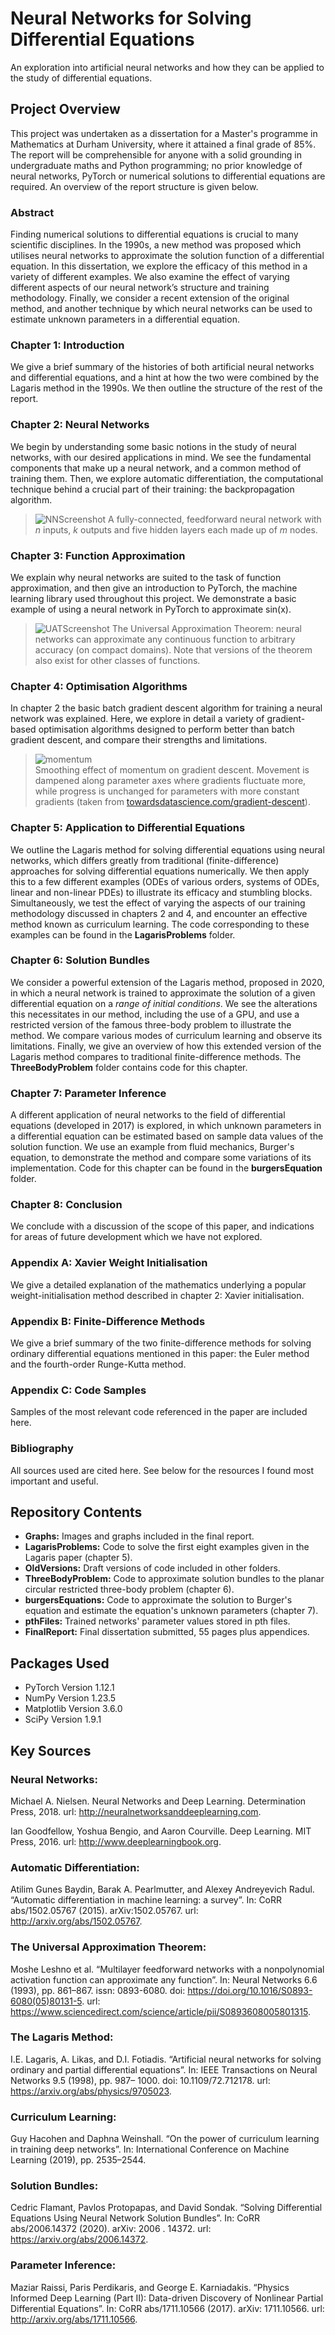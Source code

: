 # Neural Networks for Solving Differential Equations

An exploration into artificial neural networks and how they can be applied to the study of differential equations.

## Project Overview

This project was undertaken as a dissertation for a Master's programme in Mathematics at Durham University, where it attained a final grade of 85%. The report will be comprehensible for anyone with a solid grounding in undergraduate maths and Python programming; no prior knowledge of neural networks, PyTorch or numerical solutions to differential equations are required. An overview of the report structure is given below.

### Abstract

Finding numerical solutions to differential equations is crucial to many scientific disciplines. In the 1990s, a new method was proposed which utilises neural networks to approximate the solution function of a differential equation. In this dissertation, we explore the efficacy of this method in a variety of different examples. We also examine the effect of varying different aspects of our neural network’s structure and training methodology. Finally, we consider a recent extension of the original method, and another technique by which neural networks can be used to estimate unknown parameters in a differential equation.

### Chapter 1: Introduction

We give a brief summary of the histories of both artificial neural networks and differential equations, and a hint at how the two were combined by the Lagaris method in the 1990s. We then outline the structure of the rest of the report.

### Chapter 2: Neural Networks

We begin by understanding some basic notions in the study of neural networks, with our desired applications in mind. We see the fundamental components that make up a neural network, and a common method of training them. Then, we explore automatic differentiation, the computational technique behind a crucial part of their training: the backpropagation algorithm.
> ![NNScreenshot](/Graphs/NNScreenshot.png "A fully-connected, feedforward neural network with n inputs, k outputs and five hidden layers each made up of m nodes")
> A fully-connected, feedforward neural network with *n* inputs, *k* outputs and five hidden layers each made up of *m* nodes.

### Chapter 3: Function Approximation

We explain why neural networks are suited to the task of function approximation, and then give an introduction to PyTorch, the machine learning library used throughout this project. We demonstrate a basic example of using a neural network in PyTorch to approximate sin(x).
> ![UATScreenshot](/Graphs/UATScreenshot.png "The Universal Approximation Theorem")
> The Universal Approximation Theorem: neural networks can approximate any continuous function to arbitrary accuracy (on compact domains). Note that versions of the theorem also exist for other classes of functions.

### Chapter 4: Optimisation Algorithms

In chapter 2 the basic batch gradient descent algorithm for training a neural network was explained. Here, we explore in detail a variety of gradient-based optimisation algorithms designed to perform better than batch gradient descent, and compare their strengths and limitations. 
>![momentum](/Graphs/momentum.png "The effect of momentum")  
> Smoothing effect of momentum on gradient descent. Movement is dampened along parameter axes
where gradients fluctuate more, while progress is unchanged for parameters with more constant gradients (taken
from [towardsdatascience.com/gradient-descent](https://towardsdatascience.com/gradient-descent-explained-9b953fc0d2c)).

### Chapter 5: Application to Differential Equations

We outline the Lagaris method for solving differential equations using neural networks, which differs greatly from traditional (finite-difference) approaches for solving differential equations numerically. We then apply this to a few different examples (ODEs of various orders, systems of ODEs, linear and non-linear PDEs) to illustrate its efficacy and stumbling blocks. Simultaneously, we test the effect of varying the aspects of our training methodology discussed in chapters 2 and 4, and encounter an effective method known as curriculum learning. The code corresponding to these examples can be found in the **LagarisProblems** folder.

### Chapter 6: Solution Bundles

We consider a powerful extension of the Lagaris method, proposed in 2020, in which a neural network is trained to approximate the solution of a given differential equation on a *range of initial conditions*. We see the alterations this necessitates in our method, including the use of a GPU, and use a restricted version of the famous three-body problem to illustrate the method. We compare various modes of curriculum learning and observe its limitations. Finally, we give an overview of how this extended version of the Lagaris method compares to traditional finite-difference methods. The **ThreeBodyProblem** folder contains code for this chapter. 

### Chapter 7: Parameter Inference

A different application of neural networks to the field of differential equations (developed in 2017) is explored, in which unknown parameters in a differential equation can be estimated based on sample data values of the solution function. We use an example from fluid mechanics, Burger's equation, to demonstrate the method and compare some variations of its implementation. Code for this chapter can be found in the **burgersEquation** folder. 

### Chapter 8: Conclusion

We conclude with a discussion of the scope of this paper, and indications for areas of future development which we have not explored.

### Appendix A: Xavier Weight Initialisation

We give a detailed explanation of the mathematics underlying a popular weight-initialisation method described in chapter 2: Xavier initialisation.

### Appendix B: Finite-Difference Methods

We give a brief summary of the two finite-difference methods for solving ordinary differential equations mentioned in this paper: the Euler method and the fourth-order Runge-Kutta method.

### Appendix C: Code Samples

Samples of the most relevant code referenced in the paper are included here.

### Bibliography

All sources used are cited here. See below for the resources I found most important and useful.

## Repository Contents
* **Graphs:** Images and graphs included in the final report.
* **LagarisProblems:** Code to solve the first eight examples given in the Lagaris paper (chapter 5).
* **OldVersions:** Draft versions of code included in other folders.
* **ThreeBodyProblem:** Code to approximate solution bundles to the planar circular restricted three-body problem (chapter 6).
* **burgersEquations:** Code to approximate the solution to Burger's equation and estimate the equation's unknown parameters (chapter 7).
* **pthFiles:** Trained networks' parameter values stored in pth files.
* **FinalReport:** Final dissertation submitted, 55 pages plus appendices.

## Packages Used
* PyTorch Version 1.12.1
* NumPy Version 1.23.5
* Matplotlib Version 3.6.0
* SciPy Version 1.9.1

## Key Sources
### Neural Networks:
Michael A. Nielsen. Neural Networks and Deep Learning. Determination Press, 2018. url: http://neuralnetworksanddeeplearning.com.

Ian Goodfellow, Yoshua Bengio, and Aaron Courville. Deep Learning. MIT Press, 2016. url: http://www.deeplearningbook.org.

### Automatic Differentiation:
Atilim Gunes Baydin, Barak A. Pearlmutter, and Alexey Andreyevich Radul. “Automatic differentiation in machine learning: a survey”. In: CoRR abs/1502.05767 (2015). arXiv:1502.05767. url: http://arxiv.org/abs/1502.05767.

### The Universal Approximation Theorem:
Moshe Leshno et al. “Multilayer feedforward networks with a nonpolynomial activation function can approximate any function”. In: Neural Networks 6.6 (1993), pp. 861–867. issn: 0893-6080. doi: https://doi.org/10.1016/S0893-6080(05)80131-5. url: https://www.sciencedirect.com/science/article/pii/S0893608005801315.

### The Lagaris Method:
I.E. Lagaris, A. Likas, and D.I. Fotiadis. “Artificial neural networks for solving ordinary and partial differential equations”. In: IEEE Transactions on Neural Networks 9.5 (1998), pp. 987– 1000. doi: 10.1109/72.712178. url: https://arxiv.org/abs/physics/9705023.

### Curriculum Learning:
Guy Hacohen and Daphna Weinshall. “On the power of curriculum learning in training deep networks”. In: International Conference on Machine Learning (2019), pp. 2535–2544.

### Solution Bundles:
Cedric Flamant, Pavlos Protopapas, and David Sondak. “Solving Differential Equations Using Neural Network Solution Bundles”. In: CoRR abs/2006.14372 (2020). arXiv: 2006 . 14372. url: https://arxiv.org/abs/2006.14372.

### Parameter Inference:
Maziar Raissi, Paris Perdikaris, and George E. Karniadakis. “Physics Informed Deep Learning (Part II): Data-driven Discovery of Nonlinear Partial Differential Equations”. In: CoRR abs/1711.10566 (2017). arXiv: 1711.10566. url: http://arxiv.org/abs/1711.10566.
